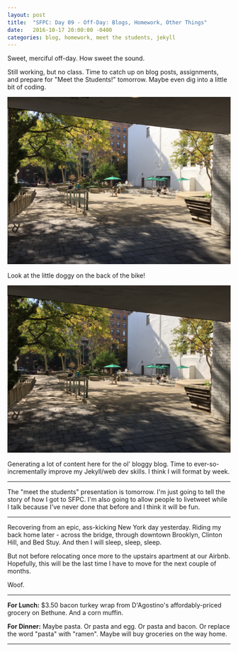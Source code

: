 ```yaml
---
layout: post
title:  "SFPC: Day 09 - Off-Day: Blogs, Homework, Other Things"
date:   2016-10-17 20:00:00 -0400
categories: blog, homework, meet the students, jekyll
---
```


Sweet, merciful off-day. How sweet the sound.

Still working, but no class. Time to catch up on blog posts, assignments, and prepare for "Meet the Students!" tomorrow. Maybe even dig into a little bit of coding.

![An image](/images/IMG_4444.JPG)

Look at the little doggy on the back of the bike!

![An image](/images/IMG_4445.JPG)

Generating a lot of content here for the ol' bloggy blog. Time to ever-so-incrementally improve my Jekyll/web dev skills. I think I will format by week.

-----

The "meet the students" presentation is tomorrow. I'm just going to tell the story of how I got to SFPC. I'm also going to allow people to livetweet while I talk because I've never done that before and I think it will be fun.

-----

Recovering from an epic, ass-kicking New York day yesterday. Riding my back home later - across the bridge, through downtown Brooklyn, Clinton Hill, and Bed Stuy. And then I will sleep, sleep, sleep.

But not before relocating once more to the upstairs apartment at our Airbnb. Hopefully, this will be the last time I have to move for the next couple of months.

Woof.

-----

**For Lunch:** $3.50 bacon turkey wrap from D'Agostino's affordably-priced grocery on Bethune. And a corn muffin.

**For Dinner:** Maybe pasta. Or pasta and egg. Or pasta and bacon. Or replace the word "pasta" with "ramen". Maybe will buy groceries on the way home.

-----
